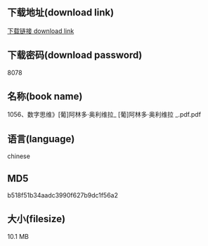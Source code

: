 ## 下载地址(download link)
[下载链接 download link](https://voluble-croquembouche-d321dc.netlify.app/?s=1056%E3%80%81%E6%95%B0%E5%AD%97%E6%80%9D%E7%BB%B4%E3%80%8B%5B%E8%91%A1%5D%E9%98%BF%E6%9E%97%E5%A4%9A%C2%B7%E5%A5%A5%E5%88%A9%E7%BB%B4%E6%8B%89_+%5B%E8%91%A1%5D%E9%98%BF%E6%9E%97%E5%A4%9A%C2%B7%E5%A5%A5%E5%88%A9%E7%BB%B4%E6%8B%89+_.pdf)

## 下载密码(download password)
8078

## 名称(book name)
1056、数字思维》[葡]阿林多·奥利维拉_ [葡]阿林多·奥利维拉 _.pdf.pdf

## 语言(language)
chinese

## MD5
b518f51b34aadc3990f627b9dc1f56a2

## 大小(filesize)
10.1 MB
